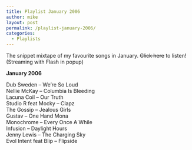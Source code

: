 ```yaml
---
title: Playlist January 2006
author: mike
layout: post
permalink: /playlist-january-2006/
categories:
  - Playlists
---
```

The snippet mixtape of my favourite songs in January. <del>Click here</del> to listen! (Streaming with Flash in popup)

**January 2006**

Dub Sweden &#8211; We&#8217;re So Loud  
Nellie McKay &#8211; Columbia Is Bleeding  
Lacuna Coil &#8211; Our Truth  
Studio R feat Mocky &#8211; Clapz  
The Gossip &#8211; Jealous Girls  
Gustav &#8211; One Hand Mona  
Monochrome &#8211; Every Once A While  
Infusion &#8211; Daylight Hours  
Jenny Lewis &#8211; The Charging Sky  
Evol Intent feat Blip &#8211; Flipside